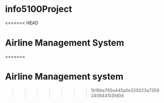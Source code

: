 # info5100Project
<<<<<<< HEAD
# Airline Management System
=======
# Airline Management system
>>>>>>> 1b16be765e445a0e325023a7359240944153fd0d
